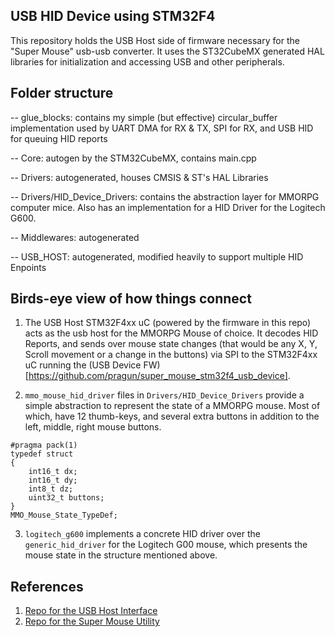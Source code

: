 ## USB HID Device using STM32F4 
This repository holds the USB Host side of firmware necessary for the "Super Mouse" usb-usb converter. It uses the ST32CubeMX generated HAL libraries for initialization and accessing USB and other peripherals.

## Folder structure

-- glue_blocks: contains my simple (but effective) circular_buffer implementation used by UART DMA for RX & TX, SPI for RX, and USB HID for queuing HID reports

-- Core: autogen by the STM32CubeMX, contains main.cpp

-- Drivers: autogenerated, houses CMSIS & ST's HAL Libraries

-- Drivers/HID_Device_Drivers: contains the abstraction layer for MMORPG computer mice. Also has an implementation for a HID Driver for the Logitech G600.

-- Middlewares: autogenerated

-- USB_HOST: autogenerated, modified heavily to support multiple HID Enpoints


## Birds-eye view of how things connect
1. The USB Host STM32F4xx uC (powered by the firmware in this repo) acts as the usb host for the MMORPG Mouse of choice. It decodes HID Reports, and sends over mouse state changes (that would be any X, Y, Scroll movement or a change in the buttons) via SPI to the STM32F4xx uC running the (USB Device FW)[https://github.com/pragun/super_mouse_stm32f4_usb_device].

2. `mmo_mouse_hid_driver` files in `Drivers/HID_Device_Drivers` provide a simple abstraction to represent the state of a MMORPG mouse. Most of which, have 12 thumb-keys, and several extra buttons in addition to the left, middle, right mouse buttons. 
```
#pragma pack(1)
typedef struct
{
	int16_t dx;
	int16_t dy;
	int8_t dz;
	uint32_t buttons;
}
MMO_Mouse_State_TypeDef;
```

3. `logitech_g600` implements a concrete HID driver over the `generic_hid_driver` for the Logitech G00 mouse, which presents the mouse state in the structure mentioned above. 

## References 
1. [Repo for the USB Host Interface](https://github.com/pragun/super_mouse_stm32f4_usb_host)
2. [Repo for the Super Mouse Utility](https://github.com/pragun/super_mouse_utilities) 
